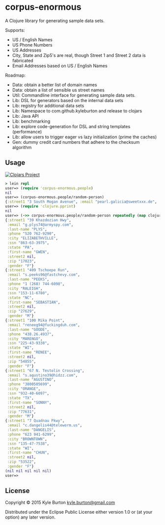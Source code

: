 # corpus-enormous

A Clojure library for generating sample data sets.

Supports:

* US / English Names
* US Phone Numbers
* US Addresses
 * City, State and Zip5's are real, though Street 1 and Street 2 data is fabricated
* Email Addresses based on US / English Names

Roadmap:

* Data: obtain a better list of domain names
* Data: obtain a list of sensible us street names
* Util: Commandline interface for generating sample data sets.
* Lib:  DSL for generators based on the internal data sets
* Lib:  registry for additional data sets
* Lib:  Namespace to com.github.kyleburton and release to clojars
* Lib:  Java API
* Lib:  benchmarking
* Lib:  explore code-generation for DSL and string templates (performance)
* Lib:  allow users to trigger eager vs lazy initialization (prime the caches)
* Gen:  dummy credit card numbers that adhere to the checksum algorithm

## Usage

[![Clojars Project](https://img.shields.io/clojars/v/corpus-enormous.svg)](https://clojars.org/corpus-enormous)

```Clojure
> lein repl
user=> (require 'corpus-enormous.people)
nil
user=> (corpus-enormous.people/random-person)
{:street1 "3 South Mogan Avenue", :email "pearl.galicia@sweetxxx.de", :last-name "GALICIA", :phone "(202) 793-2635", :city "DAVY", :ssn "492-95-1989", :state "WV", :first-name "PEARL", :street2 nil, :zip "24828", :gender "F"}
user=> (require 'clojure.pprint)
nil
user=> (->> corpus-enormous.people/random-person repeatedly (map clojure.pprint/pprint) (take 5))
{:street1 "39 Khazdozian Hwy",
 :email "g.plys74@armyspy.com",
 :last-name "PLYS",
 :phone "520 762-9290",
 :city "ELIZABETHVILLE",
 :ssn "863-63-3975",
 :state "PA",
 :first-name "GWEN",
 :street2 nil,
 :zip "17023",
 :gender "F"}
{:street1 "409 Tschoepe Run",
 :email "s.peeks96@fastchevy.com",
 :last-name "PEEKS",
 :phone "1 (268) 744-6098",
 :city "RALEIGH",
 :ssn "153-11-6780",
 :state "NC",
 :first-name "SEBASTIAN",
 :street2 nil,
 :zip "27629",
 :gender "M"}
{:street1 "100 Mika Point",
 :email "reneeg94@fuckingduh.com",
 :last-name "GOODE",
 :phone "438.26.4937",
 :city "MARENGO",
 :ssn "225-43-9338",
 :state "WI",
 :first-name "RENEE",
 :street2 nil,
 :zip "54855",
 :gender "F"}
{:street1 "67 N. Testolin Crossing",
 :email "s.agustino39@hidzz.com",
 :last-name "AGUSTINO",
 :phone "3800505699",
 :city "ORANGE",
 :ssn "932-40-6097",
 :state "TX",
 :first-name "SONNY",
 :street2 nil,
 :zip "77631",
 :gender "M"}
{:street1 "7 Quadnau Pkwy",
 :email "c.dangelis44@teleworm.us",
 :last-name "DANGELIS",
 :phone "623 941-6299",
 :city "BROWNTOWN",
 :ssn "135-47-7538",
 :state "WI",
 :first-name "CHUN",
 :street2 nil,
 :zip "53522",
 :gender "F"}
(nil nil nil nil nil)
user=>
```

## License

Copyright © 2015 Kyle Burton kyle.burton@gmail.com

Distributed under the Eclipse Public License either version 1.0 or (at
your option) any later version.
